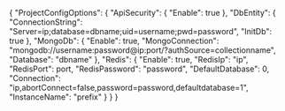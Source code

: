 {
	"ProjectConfigOptions": {
		"ApiSecurity": {
			"Enable": true
		},
		"DbEntity": {
			"ConnectionString": "Server=ip;database=dbname;uid=username;pwd=password",
			"InitDb": true
		},
		"MongoDb": {
			"Enable": true,
			"MongoConnection": "mongodb://username:password@ip:port/?authSource=collectionname",
			"Database": "dbname"
		},
		"Redis": {
			"Enable": true,
			"RedisIp": "ip",
			"RedisPort": port,
			"RedisPassword": "password",
			"DefaultDatabase": 0,
			"Connection": "ip,abortConnect=false,password=password,defaultdatabase=1",
			"InstanceName": "prefix"
		}
	}
}
